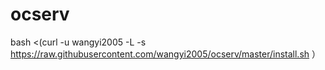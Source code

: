 # ocserv

bash <(curl -u wangyi2005 -L -s https://raw.githubusercontent.com/wangyi2005/ocserv/master/install.sh ）
